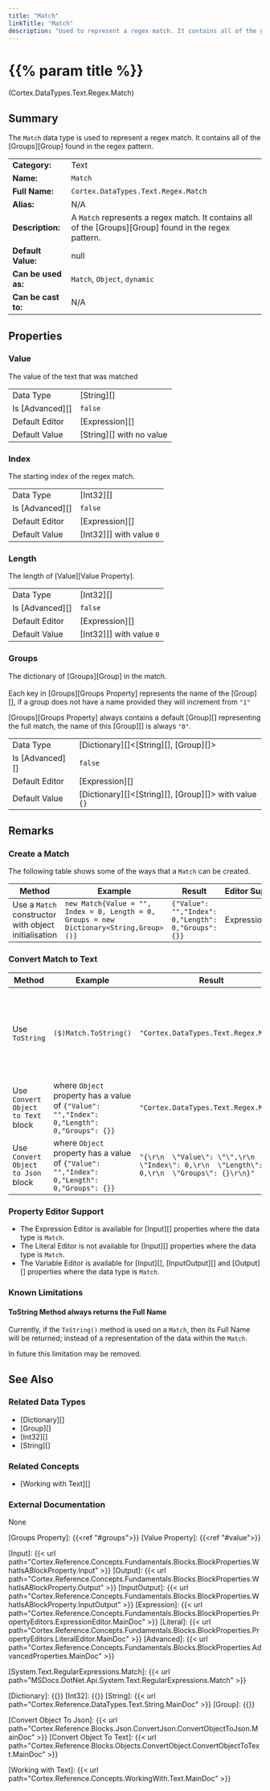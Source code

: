 ```yaml
---
title: "Match"
linkTitle: "Match"
description: "Used to represent a regex match. It contains all of the groups found in the regex pattern."
---
```


# {{% param title %}}

<p class="namespace">(Cortex.DataTypes.Text.Regex.Match)</p>

## Summary

The `Match` data type is used to represent a regex match. It contains all of the [Groups][Group] found in the regex pattern.

| | |
|-|-|
| **Category:**          | Text                                            |
| **Name:**              | `Match`                                      |
| **Full Name:**         | `Cortex.DataTypes.Text.Regex.Match`         |
| **Alias:**             | N/A                                                    |
| **Description:**       | A `Match` represents a regex match. It contains all of the [Groups][Group] found in the regex pattern. |
| **Default Value:**     | null                                                   |
| **Can be used as:**    | `Match`, `Object`, `dynamic`                 |
| **Can be cast to:**    | N/A                                                    |

## Properties

### Value

The value of the text that was matched

| | |
|--------------------|---------------------------|
| Data Type | [String][] |
| Is [Advanced][] | `false` |
| Default Editor | [Expression][] |
| Default Value | [String][] with no value |

### Index

The starting index of the regex match.

| | |
|--------------------|---------------------------|
| Data Type | [Int32][] |
| Is [Advanced][] | `false` |
| Default Editor | [Expression][] |
| Default Value | [Int32][] with value `0` |

### Length

The length of [Value][Value Property].

| | |
|--------------------|---------------------------|
| Data Type | [Int32][] |
| Is [Advanced][] | `false` |
| Default Editor | [Expression][] |
| Default Value | [Int32][] with value `0` |

### Groups

The dictionary of [Groups][Group] in the match.<br><br>Each key in [Groups][Groups Property] represents the name of the [Group][], if a group does not have a name provided they will increment from `"1"`

[Groups][Groups Property] always contains a default [Group][] representing the full match, the name of this [Group][] is always `"0"`.

| | |
|--------------------|---------------------------|
| Data Type | [Dictionary][]<[String][], [Group][]> |
| Is [Advanced][] | `false` |
| Default Editor | [Expression][] |
| Default Value | [Dictionary][]<[String][], [Group][]> with value `{}` |

## Remarks

### Create a Match

The following table shows some of the ways that a `Match` can be created.

| Method | Example | Result | Editor&nbsp;Support | Notes |
|-|-|-|-|-|
| Use a `Match` constructor with object initialisation | `new Match{Value = "", Index = 0, Length = 0, Groups = new Dictionary<String,Group>()}`  | `{"Value": "","Index": 0,"Length": 0,"Groups": {}}` | Expression | |

### Convert Match to Text

| Method | Example | Result | Editor&nbsp;Support | Notes |
|-|-|-|-|-|
| Use `ToString` | `($)Match.ToString()` | `"Cortex.DataTypes.Text.Regex.Match"` | Expression | ToString will return the Full Name of the `Match` Data Type |
| Use `Convert Object to Text` block | where `Object` property has a value of `{"Value": "","Index": 0,"Length": 0,"Groups": {}}` | `"Cortex.DataTypes.Text.Regex.Match"` | N/A | See [Convert Object to Text][] |
| Use `Convert Object to Json` block | where `Object` property has a value of `{"Value": "","Index": 0,"Length": 0,"Groups": {}}` | `"{\r\n  \"Value\": \"\",\r\n  \"Index\": 0,\r\n  \"Length\": 0,\r\n  \"Groups\": {}\r\n}"` | N/A | See [Convert Object to Json][] |

### Property Editor Support

- The Expression Editor is available for [Input][] properties where the data type is `Match`.
- The Literal Editor is not available for [Input][] properties where the data type is `Match`.
- The Variable Editor is available for [Input][], [InputOutput][] and [Output][] properties where the data type is `Match`.

### Known Limitations

#### ToString Method always returns the Full Name

Currently, if the `ToString()` method is used on a `Match`, then its Full Name will be returned; instead of a representation of the data within the `Match`.

In future this limitation may be removed.

## See Also

### Related Data Types

* [Dictionary][]
* [Group][]
* [Int32][]
* [String][]

### Related Concepts

* [Working with Text][]

### External Documentation

None

[Groups Property]: {{<ref "#groups">}}
[Value Property]: {{<ref "#value">}}

[Input]: {{< url path="Cortex.Reference.Concepts.Fundamentals.Blocks.BlockProperties.WhatIsABlockProperty.Input" >}}
[Output]: {{< url path="Cortex.Reference.Concepts.Fundamentals.Blocks.BlockProperties.WhatIsABlockProperty.Output" >}}
[InputOutput]: {{< url path="Cortex.Reference.Concepts.Fundamentals.Blocks.BlockProperties.WhatIsABlockProperty.InputOutput" >}}
[Expression]: {{< url path="Cortex.Reference.Concepts.Fundamentals.Blocks.BlockProperties.PropertyEditors.ExpressionEditor.MainDoc" >}}
[Literal]: {{< url path="Cortex.Reference.Concepts.Fundamentals.Blocks.BlockProperties.PropertyEditors.LiteralEditor.MainDoc" >}}
[Advanced]: {{< url path="Cortex.Reference.Concepts.Fundamentals.Blocks.BlockProperties.AdvancedProperties.MainDoc" >}}

[System.Text.RegularExpressions.Match]: {{< url path="MSDocs.DotNet.Api.System.Text.RegularExpressions.Match" >}}

[Dictionary]: {{<url path="Cortex.Reference.DataTypes.Collections.Dictionary.MainDoc">}}
[Int32]: {{<url path="Cortex.Reference.DataTypes.Numbers.Int32.MainDoc">}}
[String]: {{< url path="Cortex.Reference.DataTypes.Text.String.MainDoc" >}}
[Group]: {{<url path="Cortex.Reference.DataTypes.Text.Regex.Group.MainDoc">}}

[Convert Object To Json]: {{< url path="Cortex.Reference.Blocks.Json.ConvertJson.ConvertObjectToJson.MainDoc" >}}
[Convert Object To Text]: {{< url path="Cortex.Reference.Blocks.Objects.ConvertObject.ConvertObjectToText.MainDoc" >}}

[Working with Text]: {{< url path="Cortex.Reference.Concepts.WorkingWith.Text.MainDoc" >}}
